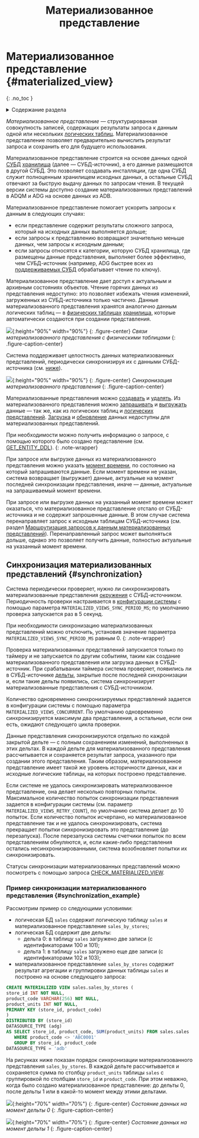 ﻿---
layout: default
title: Материализованное представление
nav_order: 6
parent: Основные понятия
grand_parent: Обзор понятий, компонентов и связей
has_children: false
has_toc: false
---

# Материализованное представление {#materialized_view}
{: .no_toc }

<details markdown="block">
  <summary>
    Содержание раздела
  </summary>
  {: .text-delta }
1. TOC
{:toc}
</details>

_Материализованное представление_ — структурированная совокупность записей, содержащих результаты запроса к данным 
одной или нескольких [логических таблиц](../logical_table/logical_table.md). Материализованное 
представление позволяет предварительно вычислить результат запроса и сохранить его для будущего использования.

Материализованное представление строится на основе данных одной [СУБД](../../../introduction/supported_DBMS/supported_DBMS.md) 
[хранилища](../data_storage/data_storage.md) (далее — СУБД-источник), а его данные размещаются в другой СУБД. 
Это позволяет создавать инсталляции, где одна СУБД служит полноценным хранилищем исходных данных, а остальные СУБД 
отвечают за быструю выдачу данных по запросам чтения. В текущей версии системы доступно создание материализованных 
представлений в ADQM и ADG на основе данных из ADB.

Материализованное представление помогает ускорить запросы к данным в следующих случаях:
* если представление содержит результаты сложного запроса, который на исходных данных выполняется дольше; 
* если запросы к представлению возвращают значительно меньше данных, чем запросы к исходным данным;
* если запросы относятся к категории, которую СУБД хранилища, где размещены данные представления, выполняет более 
  эффективно, чем СУБД-источник (например, ADG быстрее всех из [поддерживаемых СУБД](../../../introduction/supported_DBMS/supported_DBMS.md)
  обрабатывает чтение по ключу).
  
Материализованное представление дает доступ к актуальным и архивным состояниях объектов. Чтение горячих 
данных из представления недоступно: это позволяет избежать чтения изменений, загруженных из СУБД-источника 
только частично. 
Данные материализованного представления хранятся аналогично данным логических таблиц — в [физических таблицах](../physical_table/physical_table.md) 
[хранилища](../data_storage/data_storage.md), которые автоматически создаются при создании представления.

![](materialized_view.svg){:height="90%" width="90%"}
{: .figure-center}
*Связи материализованного представления с физическими таблицами*
{: .figure-caption-center}

Система поддерживает целостность данных материализованных представлений, периодически синхронизируя их с
данными СУБД-источника (см. [ниже](#synchronization)).

![](synchronization.svg){:height="90%" width="90%"}
{: .figure-center}
*Синхронизация материализованного представления*
{: .figure-caption-center}

Материализованные представления можно [создавать](../../../working_with_system/logical_schema_update/create_materialized_view/create_materialized_view.md) 
и [удалять](../../../working_with_system/logical_schema_update/drop_materialized_view/drop_materialized_view.md).
Из материализованного представления можно [запрашивать](../../../working_with_system/data_reading/data_reading.md) 
и [выгружать](../../../working_with_system/data_download/data_download.md) данные — так же, как из логических таблиц и 
[логических представлений](../logical_view/logical_view.md). 
[Загрузка](../../../working_with_system/data_upload/data_upload.md) и 
[обновление](../../../working_with_system/data_update/data_update.md) данных недоступны для 
материализованных представлений.

При необходимости можно получить информацию о запросе, с помощью которого было создано представление
(см. [GET_ENTITY_DDL](../../../reference/sql_plus_requests/GET_ENTITY_DDL/GET_ENTITY_DDL.md)).
{: .note-wrapper}

При запросе или выгрузке данных из материализованного представления можно указать [момент времени](../../../reference/sql_plus_requests/SELECT/SELECT.md#for_system_time), 
по состоянию на который запрашиваются данные. Если момент времени не указан, система возвращает (выгружает) данные, актуальные
на момент последней синхронизации представления, иначе — данные, актуальные на запрашиваемый момент времени. 

При запросе или выгрузке данных на указанный момент времени может оказаться, что материализованное представление отстало от 
СУБД-источника и не содержит запрошенные данные. В этом случае система перенаправляет запрос к исходным таблицам СУБД-источника
(см. раздел [Маршрутизация запросов к данным материализованных представлений](../../../working_with_system/data_reading/routing/routing.md#mat_view_routing)).
Перенаправленный запрос может выполняться дольше, однако это позволяет получить данные, полностью актуальные 
на указанный момент времени.

## Синхронизация материализованных представлений {#synchronization}

Система периодически проверяет, нужно ли синхронизировать материализованные представления [окружения](../environment/environment.md) 
с СУБД-источником. Периодичность проверки настраивается в [конфигурации системы](../../../maintenance/configuration/system/system.md) 
с помощью параметра `MATERIALIZED_VIEWS_SYNC_PERIOD_MS`; по умолчанию проверка запускается раз в 5 секунд. 

При необходимости 
синхронизацию материализованных представлений можно отключить, установив значение параметра 
`MATERIALIZED_VIEWS_SYNC_PERIOD_MS` равным 0.
{: .note-wrapper}

Проверка материализованных представлений запускается только по таймеру и не запускается по другим событиям, таким 
как создание материализованного представления или загрузка данных в СУБД-источник. При срабатывании таймера система 
проверяет, появились ли в СУБД-источнике [дельты](../delta/delta.md), закрытые после последней синхронизации и, 
если такие дельты появились, система синхронизирует материализованные представления с СУБД-источником. 

Количество одновременно синхронизируемых представлений задается в конфигурации системы с помощью параметра 
`MATERIALIZED_VIEWS_CONCURRENT`. По умолчанию одновременно синхронизируется максимум два представления, а остальные, 
если они есть, ожидают следующего цикла проверки.

Данные представления синхронизируются отдельно по каждой закрытой дельте — с полным сохранением изменений, 
выполненных в этих дельтах. В каждой дельте для материализованного представления рассчитывается и сохраняется 
результат запроса, указанного при создании этого представления. Таким образом, материализованное представление 
имеет такой же уровень историчности данных, как и исходные логические таблицы, на которых построено представление.

Если системе не удалось синхронизировать материализованное представление, она делает несколько повторных попыток. 
Максимальное количество попыток синхронизации представления задается в конфигурации системы (см. параметр `MATERIALIZED_VIEWS_RETRY_COUNT`), 
по умолчанию система делает до 10 попыток. Если количество попыток исчерпано, но материализованное представление так и 
не удалось синхронизировать, система прекращает попытки синхронизировать это представление (до перезапуска). 
После перезапуска системы счетчики попыток по всем представлениям обнуляются, и, если какие-либо представления 
остались несинхронизированными, система возобновляет попытки их синхронизировать.

Статусы синхронизации материализованных представлений можно посмотреть с помощью запроса 
[CHECK_MATERIALIZED_VIEW](../../../reference/sql_plus_requests/CHECK_MATERIALIZED_VIEW/CHECK_MATERIALIZED_VIEW.md).

### Пример синхронизации материализованного представления {#synchronization_example}

Рассмотрим пример со следующими условиями:
* логическая БД `sales` содержит логическую таблицу `sales` и материализованное представление `sales_by_stores`;
* логическая БД содержит две дельты:
  * дельта 0: в таблицу `sales` загружено две записи (с идентификаторами 100 и 101);
  * дельта 1: в таблицу `sales` загружено еще две записи (с идентификаторами 102 и 103);
* материализованное представление `sales_by_stores` содержит результат агрегации и группировки данных таблицы `sales` и 
построено на основе следующего запроса:
```sql
CREATE MATERIALIZED VIEW sales.sales_by_stores (
store_id INT NOT NULL,
product_code VARCHAR(256) NOT NULL,
product_units INT NOT NULL,
PRIMARY KEY (store_id, product_code)
)
DISTRIBUTED BY (store_id)
DATASOURCE_TYPE (adg)
AS SELECT store_id, product_code, SUM(product_units) FROM sales.sales
   WHERE product_code <> 'ABC0001'
   GROUP BY store_id, product_code
DATASOURCE_TYPE = 'adb'
```

На рисунках ниже показан порядок синхронизации материализованного представления `sales_by_stores`. В каждой дельте
рассчитывается и сохраняется сумма по столбцу `product_units` таблицы `sales` с группировкой по столбцам `store_id` и 
`product_code`. При этом неважно, когда было создано материализованное представление: до дельты 0, после дельты 1 или 
в какой-то момент между этими дельтами.

![](synchronization_example_delta0.svg){:height="70%" width="70%"}
{: .figure-center}
*Состояние данных на момент дельты 0*
{: .figure-caption-center}

![](synchronization_example_delta1.svg){:height="70%" width="70%"}
{: .figure-center}
*Состояние данных на момент дельты 1*
{: .figure-caption-center}